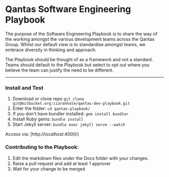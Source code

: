 # Qantas Software Engineering Playbook


The purpose of the Software Engineering Playbook is to share the way of
the working amongst the various development teams across the Qantas
Group. Whilst our default view is to standardise amongst teams, we
embrace diversity in thinking and approach.

The Playbook should be thought of as a framework and not a standard.
Teams should default to the Playbook but select to opt out where you
believe the team can justify the need to be different.

---

### Install and Test

1. Download or clone repo `git clone git@bitbucket.org:ciaranhale/qantas-dev-playbook.git`
2. Enter the folder: `cd qantas-playbook/`
3. If you don't have bundler installed: `gem install bundler`
3. Install Ruby gems: `bundle install`
4. Start Jekyll server: `bundle exec jekyll serve --watch`

Access via: [http://localhost:4000/)


### Contributing to the Playbook:


1. Edit the markdown files under the Docs folder with your changes. 
2. Raise a pull request and add at least 1 approver
3. Wait for your change to be merged